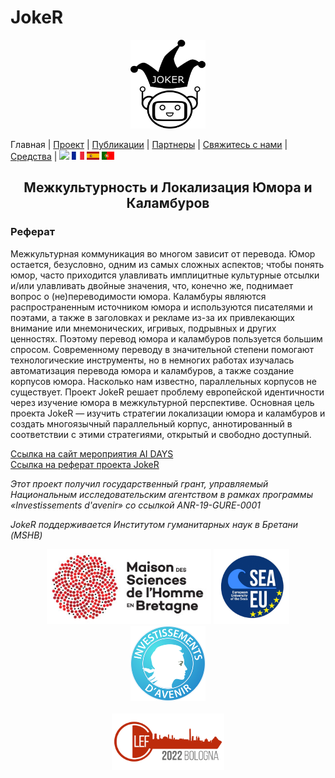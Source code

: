 # JokeR
<p align="center">
  <img src="../img/Joker.png" width="120" height="142">
</p>

 Главная | [Проект](project) | [Публикации](publications) | [Партнеры](partners) | [Свяжитесь с нами](contact) | [Средства](tools) | [<img src="../img/drapeau EN.png" width="20">](https://lepocci.github.io/joker-/EN/index) [<img src="../img/drapeau FR.png" width="20">](https://lepocci.github.io/joker-/FR/index)  [<img src="../img/drapeau ES.png" width="20">](https://lepocci.github.io/joker-/EN/index)  [<img src="../img/drapeau PT.png" width="20">](https://lepocci.github.io/joker-/EN/index) 
<br>

<h2 align="center">Межкультурность и Локализация Юмора и Каламбуров</h2>

<h3>Реферат</h3>

Межкультурная коммуникация во многом зависит от перевода. Юмор остается, безусловно, одним из самых сложных аспектов; чтобы понять юмор, часто приходится улавливать имплицитные культурные отсылки и/или улавливать двойные значения, что, конечно же, поднимает вопрос о (не)переводимости юмора. Каламбуры являются распространенным источником юмора и используются писателями и поэтами, а также в заголовках и рекламе из-за их привлекающих внимание или мнемонических, игривых, подрывных и других ценностях. Поэтому перевод юмора и каламбуров пользуется большим спросом. Современному переводу в значительной степени помогают технологические инструменты, но в немногих работах изучалась автоматизация перевода юмора и каламбуров, а также создание корпусов юмора. Насколько нам известно, параллельных корпусов не существует. Проект JokeR решает проблему европейской идентичности через изучение юмора в межкультурной перспективе. Основная цель проекта JokeR — изучить стратегии локализации юмора и каламбуров и создать многоязычный параллельный корпус, аннотированный в соответствии с этими стратегиями, открытый и свободно доступный.


<a href="https://ai-days.bzh/" target="_blank">Ссылка на сайт мероприятия AI DAYS</a>
<br />
<a href="./JOKER Brest IA.pdf" target="_blank">Ссылка на реферат проекта JokeR</a>

<p>
<em>Этот проект получил государственный грант, управляемый Национальным исследовательским агентством в рамках программы «Investissements d'avenir» со ссылкой ANR-19-GURE-0001</em>
</p>
<p>
<em>JokeR поддерживается Институтом гуманитарных наук в Бретани (MSHB)</em>
</p>
<div align="center">
  <a href="https://www.mshb.fr"><img src="../img/MSHB.jpg" height="120"></a>
  <a href="https://sea-eu.org/?lang=fr"><img src="../img/SEA-EU.png" height="120"></a>
  <a href="https://www.gouvernement.fr/le-programme-d-investissements-d-avenir"><img src="../img/Investissement avenir.jpeg" height="120"></a>
</div>
<br />
<div align="center">
  <a href="https://clef2022.clef-initiative.eu/index.php"><img src="../img/CLEF2022.png" height="90"></a> 
</div>

